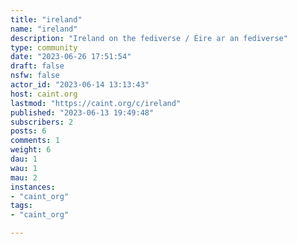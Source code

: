 ```yaml
---
title: "ireland" 
name: "ireland"
description: "Ireland on the fediverse / Éire ar an fediverse"
type: community
date: "2023-06-26 17:51:54"
draft: false
nsfw: false
actor_id: "2023-06-14 13:13:43"
host: caint.org
lastmod: "https://caint.org/c/ireland"
published: "2023-06-13 19:49:48"
subscribers: 2
posts: 6
comments: 1
weight: 6
dau: 1
wau: 1
mau: 2
instances:
- "caint_org"
tags: 
- "caint_org"

---
```

